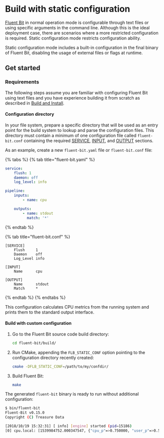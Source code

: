 # Build with static configuration

[Fluent Bit](https://fluentbit.io) in normal operation mode is configurable through text files or using specific arguments in the command line. Although this is the ideal deployment case, there are scenarios where a more restricted configuration is required. Static configuration mode restricts configuration ability.

Static configuration mode includes a built-in configuration in the final binary of Fluent Bit, disabling the usage of external files or flags at runtime.

## Get started

### Requirements

The following steps assume you are familiar with configuring Fluent Bit using text files and you have experience building it from scratch as described in [Build and Install](build-and-install.md).

#### Configuration directory

In your file system, prepare a specific directory that will be used as an entry point for the build system to lookup and parse the configuration files. This
directory must contain a minimum of one configuration file called `fluent-bit.conf` containing the required [SERVICE](/administration/configuring-fluent-bit/yaml/service-section.md), [INPUT](/concepts/data-pipeline/input.md), and [OUTPUT](/concepts/data-pipeline/output.md) sections.

As an example, create a new `fluent-bit.yaml` file or `fluent-bit.conf` file:

{% tabs %}
{% tab title="fluent-bit.yaml" %}

```yaml
service:
    flush: 1
    daemon: off
    log_level: info

pipeline:
    inputs:
        - name: cpu

    outputs:
        - name: stdout
          match: '*'
```

{% endtab %}

{% tab title="fluent-bit.conf" %}

```text
[SERVICE]
    Flush     1
    Daemon    off
    Log_Level info

[INPUT]
    Name      cpu

[OUTPUT]
    Name      stdout
    Match     *
```

{% endtab %}
{% endtabs %}

This configuration calculates CPU metrics from the running system and prints them
to the standard output interface.

#### Build with custom configuration

1. Go to the Fluent Bit source code build directory:

   ```bash copy
   cd fluent-bit/build/
   ```

1. Run CMake, appending the `FLB_STATIC_CONF` option pointing to
   the configuration directory recently created:

   ```bash copy
   cmake -DFLB_STATIC_CONF=/path/to/my/confdir/
   ```

1. Build Fluent Bit:

   ```bash copy
   make
   ```

The generated `fluent-bit` binary is ready to run without additional configuration:

```bash
$ bin/fluent-bit
Fluent-Bit v0.15.0
Copyright (C) Treasure Data

[2018/10/19 15:32:31] [ info] [engine] started (pid=15186)
[0] cpu.local: [1539984752.000347547, {"cpu_p"=>0.750000, "user_p"=>0.500000, "system_p"=>0.250000, "cpu0.p_cpu"=>1.000000, "cpu0.p_user"=>1.000000, "cpu0.p_system"=>0.000000, "cpu1.p_cpu"=>0.000000, "cpu1.p_user"=>0.000000, "cpu1.p_system"=>0.000000, "cpu2.p_cpu"=>0.000000, "cpu2.p_user"=>0.000000, "cpu2.p_system"=>0.000000, "cpu3.p_cpu"=>1.000000, "cpu3.p_user"=>1.000000, "cpu3.p_system"=>0.000000}]
```
